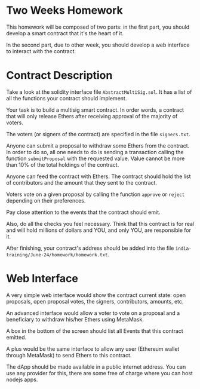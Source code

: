 # Two Weeks Homework

This homework will be composed of two parts: in the first
part, you should develop a smart contract that it's the
heart of it.

In the second part, due to other week, you should develop
a web interface to interact with the contract.

# Contract Description

Take a look at the solidity interface file `AbstractMultiSig.sol`.
It has a list of all the functions your contract should implement.

Your task is to build a multisig smart contract. In order
words, a contract that will only release Ethers after
receiving approval of the majority of voters.

The voters (or signers of the contract) are specified in
the file `signers.txt`.

Anyone can submit a proposal to withdraw some Ethers from
the contract. In order to do so, all one needs to do is
sending a transaction calling the function `submitProposal`
with the requested value. Value cannot be more than 10%
of the total holdings of the contract.

Anyone can feed the contract with Ethers. The contract should
hold the list of contributors and the amount that they sent
to the contract.

Voters vote on a given proposal by calling the function
`approve` or `reject` depending on their preferences.

Pay close attention to the events that the contract should
emit.

Also, do all the checks you feel necessary. Think that this
contract is for real and will hold millions of dollars and YOU,
and only YOU, are responsible for it.

After finishing, your contract's address should be added into
the file `india-training/June-24/homework/homework.txt`.

# Web Interface

A very simple web interface would show the contract current
state: open proposals, open proposal votes, the signers,
contributors, amounts, etc.

An advanced interface would allow a voter to vote on a proposal
and a beneficiary to withdraw his/her Ethers using MetaMask.

A box in the bottom of the screen should list all Events that
this contract emitted.

A plus would be the same interface to allow any user (Ethereum
wallet through MetaMask) to send Ethers to this contract.

The dApp should be made available in a public internet address.
You can use any provider for this, there are some free of charge
where you can host nodejs apps.
